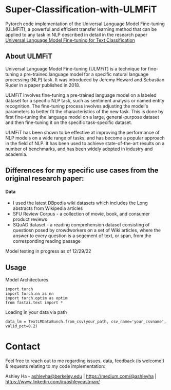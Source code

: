 # Super-Classification-with-ULMFiT

Pytorch code implementation of the Universal Language Model Fine-tuning (ULMFiT), a powerful and efficient transfer learning method that can be applied to any task in NLP described in detail in the research paper [Universal Language Model Fine-tuning for Text Classification](https://arxiv.org/abs/1801.06146)

## About ULMFiT 
Universal Language Model Fine-tuning (ULMFiT) is a technique for fine-tuning a pre-trained language model for a specific natural language processing (NLP) task. It was introduced by Jeremy Howard and Sebastian Ruder in a paper published in 2018.

ULMFiT involves fine-tuning a pre-trained language model on a labeled dataset for a specific NLP task, such as sentiment analysis or named entity recognition. The fine-tuning process involves adjusting the model's parameters to better fit the characteristics of the new task. This is done by first fine-tuning the language model on a large, general-purpose dataset and then fine-tuning it on the specific task-specific dataset.

ULMFiT has been shown to be effective at improving the performance of NLP models on a wide range of tasks, and has become a popular approach in the field of NLP. It has been used to achieve state-of-the-art results on a number of benchmarks, and has been widely adopted in industry and academia.

## Differences for my specific use cases from the original research paper:
#### Data
- I used the latest DBpedia wiki datasets which includes the Long abstracts from Wikipedia articles
- SFU Review Corpus - a collection of movie, book, and consumer product reviews 
- SQuAD dataset - a reading comprehension dataset consisting of questiosn posed by crowdworkers on a set of Wiki articles, where the answer to every question is a segement of text, or span, from the corresponding reading passage 

Model testing in progress as of 12/29/22 

## Usage
Model Architectures 
```
import torch 
import torch.nn as nn
import torch.optim as optim 
from fastai.text import *
```
Loading in your data via path
```
data_lm = TextLMDataBunch.from_csv(your_path, csv_name='your_csvname', valid_pct=0.2)
```

# Contact 
Feel free to reach out to me regarding issues, data, feedback (is welcome!) & requests relating to my code implementation:

Ashley Ha - ashleyha@berkeley.edu | https://medium.com/@ashleyha | https://www.linkedin.com/in/ashleyeastman/
